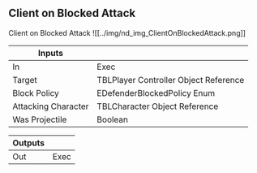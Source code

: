 ## Client on Blocked Attack
Client on Blocked Attack
![[../img/nd_img_ClientOnBlockedAttack.png]]

|Inputs||
|--|--|
| In | Exec |
| Target | TBLPlayer Controller Object Reference |
| Block Policy | EDefenderBlockedPolicy Enum |
| Attacking Character | TBLCharacter Object Reference |
| Was Projectile | Boolean |

|Outputs||
|--|--|
| Out | Exec |
